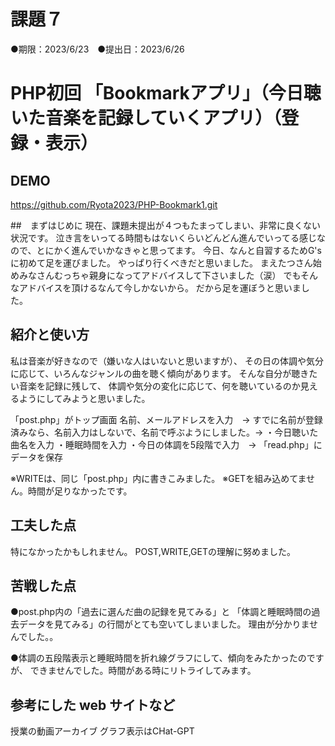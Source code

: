 # 課題７
●期限：2023/6/23　●提出日：2023/6/26
# PHP初回 「Bookmarkアプリ」（今日聴いた音楽を記録していくアプリ）（登録・表示）

## DEMO
https://github.com/Ryota2023/PHP-Bookmark1.git

##　まずはじめに
現在、課題未提出が４つもたまってしまい、非常に良くない状況です。
泣き言をいってる時間もはないくらいどんどん進んでいってる感じなので、とにかく進んでいかなきゃと思ってます。
今日、なんと自習するためG'sに初めて足を運びました。
やっぱり行くべきだと思いました。
まえたつさん始めみなさんむっちゃ親身になってアドバイスして下さいました（涙）
でもそんなアドバイスを頂けるなんて今しかないから。
だから足を運ぼうと思いました。

## 紹介と使い方

私は音楽が好きなので（嫌いな人はいないと思いますが）、
その日の体調や気分に応じて、いろんなジャンルの曲を聴く傾向があります。
そんな自分が聴きたい音楽を記録に残して、
体調や気分の変化に応じて、何を聴いているのか見えるようにしてみようと思いました。

「post.php」がトップ画面
名前、メールアドレスを入力　→
すでに名前が登録済みなら、名前入力はしないで、名前で呼ぶようにしました。→
・今日聴いた曲名を入力
・睡眠時間を入力
・今日の体調を5段階で入力　→
「read.php」にデータを保存

※WRITEは、同じ「post.php」内に書きこみました。
※GETを組み込めてません。時間が足りなかったです。

## 工夫した点
特になかったかもしれません。
POST,WRITE,GETの理解に努めました。

## 苦戦した点
●post.php内の「過去に選んだ曲の記録を見てみる」と
「体調と睡眠時間の過去データを見てみる」の行間がとても空いてしまいました。
理由が分かりませんでした。。

●体調の五段階表示と睡眠時間を折れ線グラフにして、傾向をみたかったのですが、
できませんでした。時間がある時にリトライしてみます。

## 参考にした web サイトなど
授業の動画アーカイブ
グラフ表示はCHat-GPT


